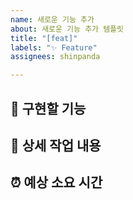 ```yaml
---
name: 새로운 기능 추가
about: 새로운 기능 추가 템플릿
title: "[feat]"
labels: "✨ Feature"
assignees: shinpanda

---
```


## 🤷 구현할 기능

## 🔨 상세 작업 내용

## ⏰ 예상 소요 시간
